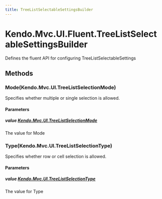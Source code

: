```yaml
---
title: TreeListSelectableSettingsBuilder
---
```


# Kendo.Mvc.UI.Fluent.TreeListSelectableSettingsBuilder
Defines the fluent API for configuring TreeListSelectableSettings




## Methods


### Mode(Kendo.Mvc.UI.TreeListSelectionMode)
Specifies whether multiple or single selection is allowed.


#### Parameters

##### value [Kendo.Mvc.UI.TreeListSelectionMode](/api/aspnet-mvc/Kendo.Mvc.UI/TreeListSelectionMode)
The value for Mode





### Type(Kendo.Mvc.UI.TreeListSelectionType)
Specifies whether row or cell selection is allowed.


#### Parameters

##### value [Kendo.Mvc.UI.TreeListSelectionType](/api/aspnet-mvc/Kendo.Mvc.UI/TreeListSelectionType)
The value for Type






